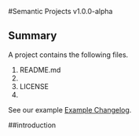 #Semantic Projects v1.0.0-alpha

## Summary

A project contains the following files.

1. README.md
2.
2. LICENSE
3.

See our example [Example Changelog](example/CHANGELOG.md).

##introduction
